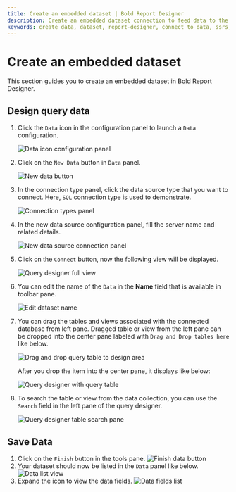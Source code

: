 ```yaml
---
title: Create an embedded dataset | Bold Report Designer
description: Create an embedded dataset connection to feed data to the report and to visualize the data using report items in Bold Report Designer
keywords: create data, dataset, report-designer, connect to data, ssrs, reporting
---
```


# Create an embedded dataset

This section guides you to create an embedded dataset in Bold Report Designer.

## Design query data

1. Click the `Data` icon in the configuration panel to launch a `Data` configuration.

   ![Data icon configuration panel](/static/assets/on-premise/images/report-designer/manage-data/dataset/data-icon-configuration-panel.png#width=412px)

2. Click on the `New Data` button in `Data` panel.

   ![New data button](/static/assets/on-premise/images/report-designer/manage-data/dataset/new-data-button.png#width=540px)

3. In the connection type panel, click the data source type that you want to connect. Here, `SQL` connection type is used to demonstrate.

   ![Connection types panel](/static/assets/on-premise/images/report-designer/manage-data/dataset/connection-types-panel.png#width=540px)

4. In the new data source configuration panel, fill the server name and related details.

   ![New data source connection panel](/static/assets/on-premise/images/report-designer/manage-data/dataset/new-data-source-connection-panel.png#width=540px)

5. Click on the `Connect` button, now the following view will be displayed.

   ![Query designer full view](/static/assets/on-premise/images/report-designer/manage-data/dataset/query-designer-full-view.png#width=540px)

6. You can edit the name of the `Data` in the **Name** field that is available in toolbar pane.

   ![Edit dataset name](/static/assets/on-premise/images/report-designer/manage-data/dataset/edit-dataset-name.png#width=540px)

7. You can drag the tables and views associated with the connected database from left pane. Dragged table or view from the left pane can be dropped into the center pane labeled with `Drag and Drop tables here` like below.

   ![Drag and drop query table to design area](/static/assets/on-premise/images/report-designer/manage-data/dataset/drag-drop-table-in-query-designer.png#width=540px)

   After you drop the item into the center pane, it displays like below:

   ![Query designer with query table](/static/assets/on-premise/images/report-designer/manage-data/dataset/drag-drop-table-in-query-designer-output.png#width=540px)

8. To search the table or view from the data collection, you can use the `Search` field in the left pane of the query designer.

   ![Query designer table search pane](/static/assets/on-premise/images/report-designer/manage-data/dataset/query-designer-table-search-pane.png#width=235px)

## Save Data

1. Click on the `Finish` button in the tools pane.
![Finish data button](/static/assets/on-premise/images/report-designer/manage-data/dataset/finish-data-connection.png#width=540px)
2. Your dataset should now be listed in the `Data` panel like below.
![Data list view](/static/assets/on-premise/images/report-designer/manage-data/dataset/data-list-view.png#width=540px)
3. Expand the icon to view the data fields.
![Data fields list](/static/assets/on-premise/images/report-designer/manage-data/dataset/data-fields-list.png#width=540px)